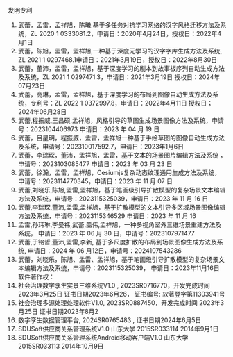 发明专利
1.	武蕾，孟雷，孟祥旭，陈曦  基于多任务对抗学习网络的汉字风格迁移方法及系统，ZL 2020 1 0333081.2，申请日：2020年4月24日，授权日：2022年4月1日
2.	武蕾，陈旭，孟雷，孟祥旭,一种基于深度元学习的汉字字库生成方法及系统, ZL 2021 1 0297468.1申请日：2021年3月19日，授权日：2022年8月30日
3.	武蕾，董沛，孟雷，孟祥旭，基于深度学习的剧本到故事板序列自动生成方法及系统，ZL 2021 1 0297471.3，申请日：2021年3月19日 授权日：2024年07月23日
4.	武蕾，高琳，孟雷，孟祥旭，基于深度学习的布局到图像自动生成方法及系统，专利号：ZL 2022 1 0372997.8，申请日：2022年4月11日 授权日；2024年06月28日
5.	武蕾,程振威,王昌硕,孟祥旭，风格引导的草图生成场景图像方法及系统，申请号：2023104406973 申请日：2023 年 04 月 19 日
6.	武蕾，吕星明，程振威，孟雷，孟祥旭一种基于手绘草图的图像自动生成方法及系统，申请号：202310017592.7，申请日：2023年1月6日
7.	武蕾，李瑞琛，董沛，孟祥旭，孟雷，基于文本的场景图片编辑方法及系统 ，申请号：2023103085477 申请日：2023 年 03 月 23 日
8.	武蕾，徐瀚，孟雷，孟祥旭，Cesiumjs复杂动态纹理通用生成方法及系统，申请号：2023114770345，申请日：2023 年 11 月 07 日
9.	武蕾,刘晓乐,陈旭,孟雷,孟祥旭，基于笔画级引导扩散模型的复杂场景文本编辑方法及系统，申请号：2023115325039，申请日：2023 年 11 月 16 日
10.	武蕾,李瑞琛,董沛,孟雷,孟祥旭，基于扩散模型的文本引导多区域场景图像编辑方法及系统，申请号：2023115346529 申请日：2023 年 11 月 16
11.	孟雷,孙玮琳,李曼祎,武蕾,盖伟,孟祥旭，一种多视角室外三维场景重建方法及系统， 申请日：2023 年 06 月 30 日，申请号：2023107971477
12.	武蕾,于铭哲,董沛,孟雷,李新, 基于多尺度扩散的布局到场景图像生成方法及系统, 申请日：2024 年 06 月12日，申请号：2024107543286
13.	武蕾，刘晓乐，陈旭、孟雷、孟祥旭，基于笔画级引导扩散模型的复杂场景文本编辑方法及系统，申请号：2023115325039， 申请日：2023年11月16日
       软件著作权：
1.	社会治理数字孪生实景三维系统V1.0  , 2023SR0716770，开发完成时间 2023年3月25日 证书日期2023年6月26， 证书编号: 软著登字第11303941号
2.	社会治理多源处理处理软件V1.0, 2023SR0887450，开发完成时间 2023年3月25日 证书日期2023年8月2
3.	数字孪生数据管理平台, 2024SR0765483 , 证书日期2024年6月5日
4.	SDUSoft供应商关系管理系统V1.0  山东大学 2015SR033114   2014年9月1日
5.	SDUSoft供应商关系管理系统Android移动客户端V1.0  山东大学  2015SR033113   2014年10月9日